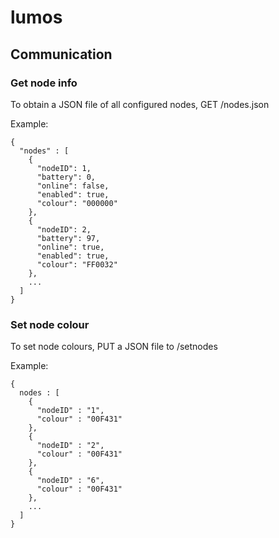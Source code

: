 # lumos
## Communication
### Get node info
To obtain a JSON file of all configured nodes, GET /nodes.json

Example: 
```
{
  "nodes" : [
    {
      "nodeID": 1,
      "battery": 0,
      "online": false,
      "enabled": true,
      "colour": "000000"
    },
    {
      "nodeID": 2,
      "battery": 97,
      "online": true,
      "enabled": true,
      "colour": "FF0032"
    },
    ...
  ]
}
```

### Set node colour
To set node colours, PUT a JSON file to /setnodes

Example:
```
{
  nodes : [
    {
      "nodeID" : "1",
      "colour" : "00F431"
    },
    {
      "nodeID" : "2",
      "colour" : "00F431"
    },
    {
      "nodeID" : "6",
      "colour" : "00F431"
    },
    ...
  ]
}
```